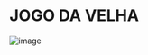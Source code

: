 # JOGO DA VELHA 
![image](https://user-images.githubusercontent.com/93235055/175143557-66c510d0-2f4a-420d-9e85-a76f9741332a.png)
